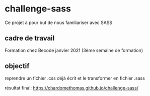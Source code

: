 # challenge-sass


Ce projet à pour but de nous familiariser avec SASS

## cadre de travail

Formation chez Becode janvier 2021 (3ème semaine de formation)

## objectif

reprendre un fichier .css déjà écrit et le transformer en fichier .sass

résultat final: https://chardomethomas.github.io/challenge-sass/
